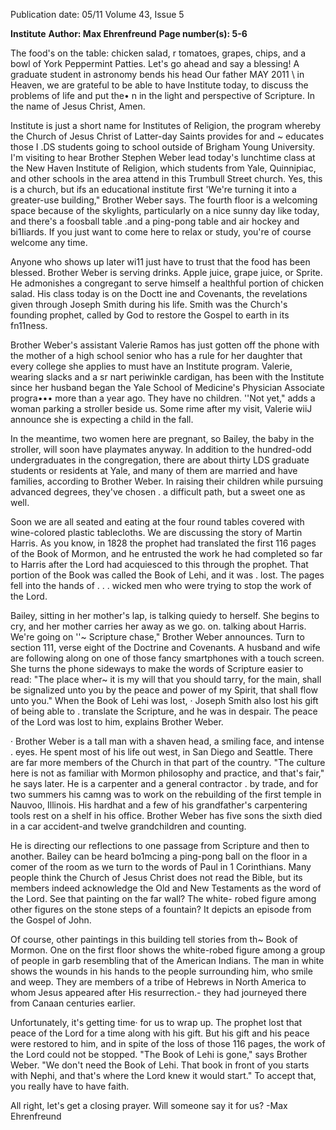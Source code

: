 Publication date: 05/11
Volume 43, Issue 5

**Institute**
**Author: Max Ehrenfreund**
**Page number(s): 5-6**

The food's on the table: chicken salad, 
r 
tomatoes, grapes, chips, and a bowl of 
York Peppermint Patties. Let's go ahead 
and say a blessing! A graduate student in 
astronomy bends his head Our father 
MAY 2011 
\ 
in Heaven, we are grateful to be able 
to have Institute today, to discuss the 
problems of life and put the• n in the 
light and perspective of Scripture. In the 
name of Jesus Christ, Amen. 

Institute is just a short name for 
Institutes of Religion, the program 
whereby the Church of Jesus Christ 
of Latter-day Saints provides for and 
~ 
educates those I .DS students going 
to school outside of Brigham Young 
University. I'm visiting to hear Brother 
Stephen Weber lead today's lunchtime 
class at the New Haven Institute of 
Religion, which students from Yale, 
Quinnipiac, and other schools in the 
area attend in this Trumbull Street 
church. Yes, this is a church, but ifs 
an educational institute first 'We're 
turning it into a greater-use building," 
Brother Weber says. The fourth floor 
is a welcoming space because of the 
skylights, particularly on a nice sunny 
day like today, and there's a foosball table 
.and a ping-pong table and air hockey 
and bi1Iiards. If you just want to come 
here to relax or study, you're of course 
welcome any time. 

Anyone who shows up later wi11 
just have to trust that the food has 
been blessed. Brother Weber is serving 
drinks. Apple juice, grape juice, or 
Sprite. He admonishes a congregant 
to serve himself a healthful portion of 
chicken salad. His class today is on the 
Doctt ine and Covenants, the revelations 
given through Joseph Smith during his 
life. Smith was the Church's founding 
prophet, called by God to restore the 
Gospel to earth in its fn11ness. 

Brother Weber's assistant Valerie 
Ramos has just gotten off the phone 
with the mother of a high school senior 
who has a rule for her daughter that 
every college she applies to must have 
an Institute program. Valerie, wearing 
slacks and a sr nart periwinkle cardigan, 
has been with the Institute since her 
husband began the Yale School of 
Medicine's Physician Associate progra••• 
more than a year ago. They have no 
children. ''Not yet," adds a woman 
parking a stroller beside us. Some rime 
after my visit, Valerie wiiJ announce she 
is expecting a child in the fall. 

In the meantime, two women here 
are pregnant, so Bailey, the baby in 
the stroller, will soon have playmates 
anyway. In addition to the hundred-odd 
undergraduates in the congregation, 
there are about thirty LDS graduate 
students or residents at Yale, and many 
of them are married and have families, 
according to Brother Weber. In raising 
their children while pursuing advanced 
degrees, they've chosen . a difficult path, 
but a sweet one as well. 

Soon we are all seated and eating 
at the four round tables covered with 
wine-colored plastic tablecloths. We are 
discussing the story of Martin Harris. 
As you know, in 1828 the prophet had 
translated the first 116 pages of the Book 
of Mormon, and he entrusted the work 
he had completed so far to Harris 
after 
the Lord had acquiesced to this through 
the prophet. That portion of the Book 
was called the Book of Lehi, and it was 
. 
lost. The pages fell into the hands of 
. . . 
wicked men who were trying to stop the 
work of the Lord. 

Bailey, sitting in her mother's lap, 
is talking quiedy to herself. She begins 
to cry, and her mother carries her away 
as we go. on. talking about Harris. We're 
going on ''~ Scripture chase," Brother 
Weber announces. Turn to section 
111, verse eight of the Doctrine and 
Covenants. A husband and wife are 
following along on one of those fancy 
smartphones with a touch screen. She 
turns the phone sideways to make the 
words of Scripture easier to read: 
"The place wher~ it is my will that 
you should tarry, for the main, shall be 
signalized unto you by the peace and 
power of my Spirit, that shall flow unto 
you." When the Book of Lehi was lost, 
· Joseph Smith also lost his gift of being 
able to . translate the Scripture, and he 
was in despair. The peace of the Lord 
was lost to him, explains Brother Weber. 

· Brother Weber is a tall man with a 
shaven head, a smiling face, and intense 
. eyes. He spent most of his life out west, 
in San Diego and Seattle. There are far 
more members of the Church in that part 
of the country. "The culture here is not 
as familiar with Mormon philosophy and 
practice, and that's fair," he says later. He 
is a carpenter and a general contractor 
. by trade, and for two summers his 
camng was to work on the rebuilding of 
the first temple in Nauvoo, Illinois. His 
hardhat and a few of his grandfather's 
carpentering tools rest on a shelf in his 
office. Brother Weber has five sons 
the 
sixth died in a car accident-and twelve 
grandchildren and counting. 

He is directing our reflections to 
one passage from Scripture and then to 
another. Bailey can be heard bo1mcing a 
ping-pong ball on the floor in a comer 
of the room as we turn to the words 
of Paul in 1 Corinthians. Many people 
think the Church of Jesus Christ does 
not read the Bible, but its members 
indeed acknowledge the Old and New 
Testaments as the word of the Lord. See 
that painting on the far wall? The white-
robed figure among other figures on the 
stone steps of a fountain? It depicts an 
episode from the Gospel of John. 

Of course, other paintings in this 
building tell stories from th~ Book of 
Mormon. One on the first floor shows 
the white-robed figure among a group 
of people in garb resembling that of 
the American Indians. The man in white 
shows the wounds in his hands to the 
people surrounding him, who smile and 
weep. They are members of a tribe of 
Hebrews in North America to whom 
Jesus appeared after His resurrection.-
they had journeyed there from Canaan 
centuries earlier. 

Unfortunately, it's getting time· for 
us to wrap up. The prophet lost that 
peace of the Lord for a time along with 
his gift. But his gift and his peace were 
restored to him, and in spite of the loss 
of those 116 pages, the work of the 
Lord could not be stopped. "The Book 
of Lehi is gone," says Brother Weber. 
"We don't need the Book of Lehi. That 
book in front of you starts with Nephi, 
and that's where the Lord knew it would 
start." To accept that, you really have to 
have faith. 

All right, let's get a closing prayer. 
Will someone say it for us? 
-Max Ehrenfreund
